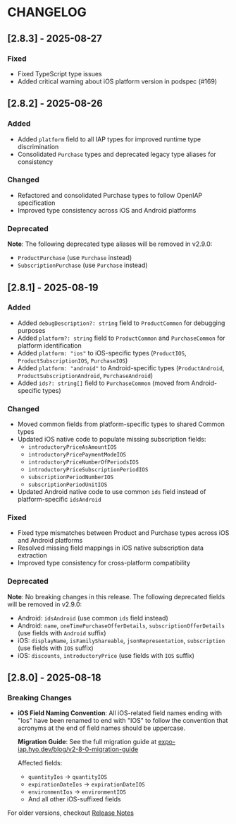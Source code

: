 # CHANGELOG

## [2.8.3] - 2025-08-27

### Fixed
- Fixed TypeScript type issues
- Added critical warning about iOS platform version in podspec (#169)

## [2.8.2] - 2025-08-26

### Added
- Added `platform` field to all IAP types for improved runtime type discrimination
- Consolidated `Purchase` types and deprecated legacy type aliases for consistency

### Changed
- Refactored and consolidated Purchase types to follow OpenIAP specification
- Improved type consistency across iOS and Android platforms

### Deprecated
**Note**: The following deprecated type aliases will be removed in v2.9.0:
- `ProductPurchase` (use `Purchase` instead)
- `SubscriptionPurchase` (use `Purchase` instead)

## [2.8.1] - 2025-08-19

### Added
- Added `debugDescription?: string` field to `ProductCommon` for debugging purposes
- Added `platform?: string` field to `ProductCommon` and `PurchaseCommon` for platform identification
- Added `platform: "ios"` to iOS-specific types (`ProductIOS`, `ProductSubscriptionIOS`, `PurchaseIOS`)
- Added `platform: "android"` to Android-specific types (`ProductAndroid`, `ProductSubscriptionAndroid`, `PurchaseAndroid`)
- Added `ids?: string[]` field to `PurchaseCommon` (moved from Android-specific types)

### Changed
- Moved common fields from platform-specific types to shared Common types
- Updated iOS native code to populate missing subscription fields:
  - `introductoryPriceAsAmountIOS`
  - `introductoryPricePaymentModeIOS`
  - `introductoryPriceNumberOfPeriodsIOS`
  - `introductoryPriceSubscriptionPeriodIOS`
  - `subscriptionPeriodNumberIOS`
  - `subscriptionPeriodUnitIOS`
- Updated Android native code to use common `ids` field instead of platform-specific `idsAndroid`

### Fixed
- Fixed type mismatches between Product and Purchase types across iOS and Android platforms
- Resolved missing field mappings in iOS native subscription data extraction
- Improved type consistency for cross-platform compatibility

### Deprecated
**Note**: No breaking changes in this release. The following deprecated fields will be removed in v2.9.0:
- Android: `idsAndroid` (use common `ids` field instead)
- Android: `name`, `oneTimePurchaseOfferDetails`, `subscriptionOfferDetails` (use fields with `Android` suffix)
- iOS: `displayName`, `isFamilyShareable`, `jsonRepresentation`, `subscription` (use fields with `IOS` suffix)
- iOS: `discounts`, `introductoryPrice` (use fields with `IOS` suffix)

## [2.8.0] - 2025-08-18

### Breaking Changes

- **iOS Field Naming Convention**: All iOS-related field names ending with "Ios" have been renamed to end with "IOS" to follow the convention that acronyms at the end of field names should be uppercase.

  **Migration Guide**: See the full migration guide at [expo-iap.hyo.dev/blog/v2-8-0-migration-guide](https://expo-iap.hyo.dev/blog/v2-8-0-migration-guide)

  Affected fields:
  - `quantityIos` → `quantityIOS`
  - `expirationDateIos` → `expirationDateIOS`
  - `environmentIos` → `environmentIOS`
  - And all other iOS-suffixed fields

For older versions, checkout [Release Notes](https://github.com/hyochan/expo-iap/releases)
